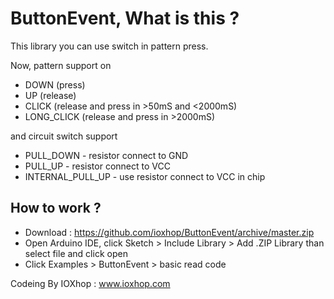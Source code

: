 # ButtonEvent, What is this ?
This library you can use switch in pattern press. 

Now, pattern support on 

 * DOWN (press)
 * UP (release)
 * CLICK (release and press in >50mS and <2000mS)
 * LONG_CLICK (release and press in >2000mS)

and circuit switch support

 * PULL_DOWN - resistor connect to GND
 * PULL_UP - resistor connect to VCC
 * INTERNAL_PULL_UP - use resistor connect to VCC in chip


## How to work ?

 * Download : https://github.com/ioxhop/ButtonEvent/archive/master.zip
 * Open Arduino IDE, click Sketch > Include Library > Add .ZIP Library than select file and click open
 * Click Examples > ButtonEvent > basic read code


Codeing By IOXhop : www.ioxhop.com
